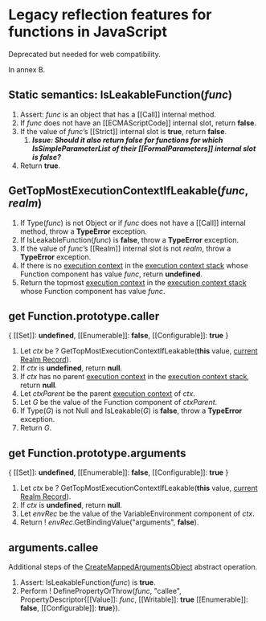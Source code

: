 # Legacy reflection features for functions in JavaScript

Deprecated but needed for web compatibility.

In annex B.

## Static semantics: IsLeakableFunction(_func_)

1. Assert: _func_ is an object that has a [[Call]] internal method.
1. If _func_ does not have an [[ECMAScriptCode]] internal slot, return **false**.
1. If the value of _func_’s [[Strict]] internal slot is **true**, return **false**.
    1. ***Issue: Should it also return false for functions for which IsSimpleParameterList of their [[FormalParameters]] internal slot is false?***
1. Return **true**.


## GetTopMostExecutionContextIfLeakable(_func_, _realm_) 

1. If Type(_func_) is not Object or if _func_ does not have a [[Call]] internal method, throw a **TypeError** exception.
1. If IsLeakableFunction(_func_) is **false**, throw a **TypeError** exception.
1. If the value of _func_’s [[Realm]] internal slot is not _realm_, throw a **TypeError** exception.
1. If there is no [execution context](https://tc39.github.io/ecma262/#sec-execution-contexts) in the [execution context stack](https://tc39.github.io/ecma262/#execution-context-stack) whose Function component has value _func_, return **undefined**.
1. Return the topmost [execution context](https://tc39.github.io/ecma262/#sec-execution-contexts) in the [execution context stack](https://tc39.github.io/ecma262/#execution-context-stack) whose Function component has value  _func_.


## get Function.prototype.caller

{ [[Set]]: **undefined**, [[Enumerable]]: **false**, [[Configurable]]: **true** }

1. Let _ctx_ be ? GetTopMostExecutionContextIfLeakable(**this** value, [current Realm Record](https://tc39.github.io/ecma262/#current-realm)).
1. If _ctx_ is **undefined**, return **null**.
1. If _ctx_ has no parent [execution context](https://tc39.github.io/ecma262/#sec-execution-contexts) in the [execution context stack](https://tc39.github.io/ecma262/#execution-context-stack), return **null**.
1. Let _ctxParent_ be the parent [execution context](https://tc39.github.io/ecma262/#sec-execution-contexts) of _ctx_.
1. Let _G_ be the value of the Function component of _ctxParent_.
1. If Type(_G_) is not Null and IsLeakable(_G_) is **false**, throw a **TypeError** exception.
1. Return _G_.


## get Function.prototype.arguments

{ [[Set]]: **undefined**, [[Enumerable]]: **false**, [[Configurable]]: **true** }

1. Let _ctx_ be ? GetTopMostExecutionContextIfLeakable(**this** value, [current Realm Record](https://tc39.github.io/ecma262/#current-realm)).
1. If _ctx_ is **undefined**, return **null**.
2. Let _envRec_ be the value of the VariableEnvironment component of _ctx_.
1. Return ! _envRec_.GetBindingValue("arguments", **false**).


## arguments.callee

Additional steps of the [CreateMappedArgumentsObject](https://tc39.github.io/ecma262/#sec-createmappedargumentsobject) abstract operation.

1. Assert: IsLeakableFunction(_func_) is **true**.
1. Perform ! DefinePropertyOrThrow(_func_, "callee", PropertyDescriptor{[[Value]]: _func_, [[Writable]]: **true** [[Enumerable]]: **false**, [[Configurable]]: **true**}).
